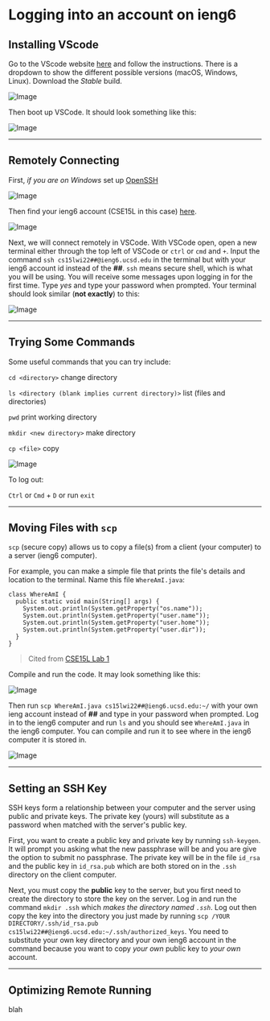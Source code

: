 # **Logging into an account on ieng6** #

## Installing VScode ##

Go to the VScode website [here](https://code.visualstudio.com/) and follow the instructions. There is a dropdown to show the different possible versions (macOS, Windows, Linux). Download the *Stable* build.

![Image](VSCodeInstall.png)

Then boot up VSCode. It should look something like this:

![Image](VSCodeOpened.png)

---
## Remotely Connecting ##

First, *if you are on Windows* set up [OpenSSH](https://docs.microsoft.com/en-us/windows-server/administration/openssh/openssh_install_firstuse)

![Image](OpenSSHWindows.png)

Then find your ieng6 account (CSE15L in this case) [here](https://sdacs.ucsd.edu/~icc/index.php).

![Image](ieng6AccountLookup.png)

Next, we will connect remotely in VSCode. With VSCode open, open a new terminal either through the top left of VSCode or `ctrl` or `cmd` and `+`. Input the command `ssh cs15lwi22##@ieng6.ucsd.edu` in the terminal but with your ieng6 account id instead of the **##**. `ssh` means secure shell, which is what you will be using. You will receive some messages upon logging in for the first time. Type *yes* and type your password when prompted. Your terminal should look similar (**not exactly**) to this:

![Image](SSHLogin.png)

---
## Trying Some Commands ##

Some useful commands that you can try include:

`cd <directory>` change directory

`ls <directory (blank implies current directory)>` list (files and directories)

`pwd` print working directory

`mkdir <new directory>` make directory

`cp <file>` copy

![Image](TryingSomeCommands.png)

To log out:

`Ctrl` or `Cmd` + `D` or run `exit`

---
## Moving Files with `scp` ##

`scp` (secure copy) allows us to copy a file(s) from a client (your computer) to a server (ieng6 computer).

For example, you can make a simple file that prints the file's details and location to the terminal. Name this file `WhereAmI.java`:
```
class WhereAmI {
  public static void main(String[] args) {
    System.out.println(System.getProperty("os.name"));
    System.out.println(System.getProperty("user.name"));
    System.out.println(System.getProperty("user.home"));
    System.out.println(System.getProperty("user.dir"));
  }
}
```
>Cited from [CSE15L Lab 1](https://ucsd-cse15l-w22.github.io/week/week1/#part-5-moving-files-over-ssh-with-scp)

Compile and run the code. It may look something like this:

![Image](RunningWhereAmI.png)

Then run `scp WhereAmI.java cs15lwi22##@ieng6.ucsd.edu:~/` with your own ieng account instead of **##** and type in your password when prompted. Log in to the ieng6 computer and run `ls` and you should see `WhereAmI.java` in the ieng6 computer. You can compile and run it to see where in the ieng6 computer it is stored in.

![Image](CopyingWhereAmI.png)

---
## Setting an SSH Key ##

SSH keys form a relationship between your computer and the server using public and private keys. The private key (yours) will substitute as a password when matched with the server's public key.

First, you want to create a public key and private key by running `ssh-keygen`. It will prompt you asking what the new passphrase will be and you are give the option to submit no passphrase. The private key will be in the file `id_rsa` and the public key in `id_rsa.pub` which are both stored on in the `.ssh` directory on the client computer.

Next, you must copy the **public** key to the server, but you first need to create the directory to store the key on the server. Log in and run the command `mkdir .ssh` which *makes the directory named `.ssh`*. Log out then copy the key into the directory you just made by running `scp /YOUR DIRECTORY/.ssh/id_rsa.pub cs15lwi22##@ieng6.ucsd.edu:~/.ssh/authorized_keys`. You need to substitute your own key directory and your own ieng6 account in the command because you want to copy *your own* public key to *your own* account.

---
## Optimizing Remote Running ##

blah
